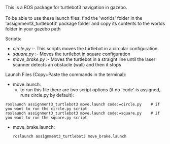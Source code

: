 This is a ROS package for turtlebot3 navigation in gazebo. <br />
<br />
To be able to use these launch files: find the 'worlds' folder in the 'assignment3_turtlebot3' package folder and copy its contents to the worlds folder in your gazebo path

Scripts:

- *circle.py* :- This scripts moves the turtlebot in a circular configuration.
- *square.py* :- Moves the turtlebot in square configuration
- *move_brake.py* :- Moves the turtlebot in a straight line until the laser scanner detects an obstacle (wall) and then it stops

Launch Files (Copy+Paste the commands in the terminal):

- move.launch: 
	- to run this file there are two script options (if no 'code' is assigned, runs circle.py by default):
```
roslaunch assignment3_turtlebot3 move.launch code:=circle.py	# if you want to run the circle.py script
roslaunch assignment3_turtlebot3 move.launch code:=square.py	# if you want to run the square.py script
```

- move_brake.launch: 
	```
	roslaunch assignment3_turtlebot3 move_brake.launch
	```

